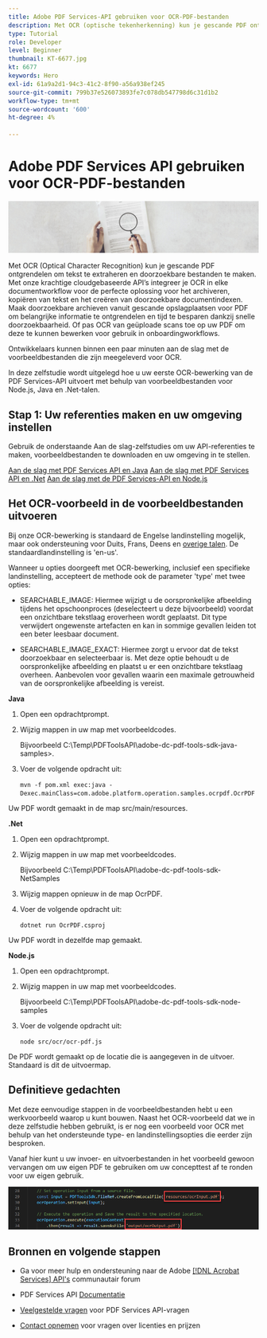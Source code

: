 ```yaml
---
title: Adobe PDF Services-API gebruiken voor OCR-PDF-bestanden
description: Met OCR (optische tekenherkenning) kun je gescande PDF ontgrendelen om tekst te extraheren en doorzoekbare bestanden te maken
type: Tutorial
role: Developer
level: Beginner
thumbnail: KT-6677.jpg
kt: 6677
keywords: Hero
exl-id: 61a9a2d1-94c3-41c2-8f90-a56a938ef245
source-git-commit: 799b37e526073893fe7c078db547798d6c31d1b2
workflow-type: tm+mt
source-wordcount: '600'
ht-degree: 4%

---
```


# Adobe PDF Services API gebruiken voor OCR-PDF-bestanden

![PDF-hoofdafbeelding maken](assets/OCR_hero.jpg)

Met OCR (Optical Character Recognition) kun je gescande PDF ontgrendelen om tekst te extraheren en doorzoekbare bestanden te maken. Met onze krachtige cloudgebaseerde API’s integreer je OCR in elke documentworkflow voor de perfecte oplossing voor het archiveren, kopiëren van tekst en het creëren van doorzoekbare documentindexen. Maak doorzoekbare archieven vanuit gescande opslagplaatsen voor PDF om belangrijke informatie te ontgrendelen en tijd te besparen dankzij snelle doorzoekbaarheid. Of pas OCR van geüploade scans toe op uw PDF om deze te kunnen bewerken voor gebruik in onboardingworkflows.

Ontwikkelaars kunnen binnen een paar minuten aan de slag met de voorbeeldbestanden die zijn meegeleverd voor OCR.

In deze zelfstudie wordt uitgelegd hoe u uw eerste OCR-bewerking van de PDF Services-API uitvoert met behulp van voorbeeldbestanden voor Node.js, Java en .Net-talen.

## Stap 1: Uw referenties maken en uw omgeving instellen

Gebruik de onderstaande Aan de slag-zelfstudies om uw API-referenties te maken, voorbeeldbestanden te downloaden en uw omgeving in te stellen.

[Aan de slag met PDF Services API en Java](gettingstartedjava.md)
[Aan de slag met PDF Services API en .Net](gettingstartednet.md)
[Aan de slag met de PDF Services-API en Node.js](createpdffromhtml.md)

## Het OCR-voorbeeld in de voorbeeldbestanden uitvoeren

Bij onze OCR-bewerking is standaard de Engelse landinstelling mogelijk, maar ook ondersteuning voor Duits, Frans, Deens en [overige talen](https://opensource.adobe.com/pdftools-sdk-docs/release/latest/howtos.html#ocr-with-explicit-language). De standaardlandinstelling is &#39;en-us&#39;.

Wanneer u opties doorgeeft met OCR-bewerking, inclusief een specifieke landinstelling, accepteert de methode ook de parameter &#39;type&#39; met twee opties:

* SEARCHABLE_IMAGE: Hiermee wijzigt u de oorspronkelijke afbeelding tijdens het opschoonproces (deselecteert u deze bijvoorbeeld) voordat een onzichtbare tekstlaag eroverheen wordt geplaatst. Dit type verwijdert ongewenste artefacten en kan in sommige gevallen leiden tot een beter leesbaar document.

* SEARCHABLE_IMAGE_EXACT: Hiermee zorgt u ervoor dat de tekst doorzoekbaar en selecteerbaar is. Met deze optie behoudt u de oorspronkelijke afbeelding en plaatst u er een onzichtbare tekstlaag overheen. Aanbevolen voor gevallen waarin een maximale getrouwheid van de oorspronkelijke afbeelding is vereist.

**Java**

1. Open een opdrachtprompt.

1. Wijzig mappen in uw map met voorbeeldcodes.

   Bijvoorbeeld C:\Temp\PDFToolsAPI\adobe-dc-pdf-tools-sdk-java-samples>.

1. Voer de volgende opdracht uit:

   `mvn -f pom.xml exec:java -Dexec.mainClass=com.adobe.platform.operation.samples.ocrpdf.OcrPDF`

Uw PDF wordt gemaakt in de map src/main/resources.

**.Net**

1. Open een opdrachtprompt.

1. Wijzig mappen in uw map met voorbeeldcodes.

   Bijvoorbeeld C:\Temp\PDFToolsAPI\adobe-dc-pdf-tools-sdk-NetSamples

1. Wijzig mappen opnieuw in de map OcrPDF.

1. Voer de volgende opdracht uit:

   `dotnet run OcrPDF.csproj`

Uw PDF wordt in dezelfde map gemaakt.

**Node.js**

1. Open een opdrachtprompt.

1. Wijzig mappen in uw map met voorbeeldcodes.

   Bijvoorbeeld C:\Temp\PDFToolsAPI\adobe-dc-pdf-tools-sdk-node-samples

1. Voer de volgende opdracht uit:

   `node src/ocr/ocr-pdf.js`

De PDF wordt gemaakt op de locatie die is aangegeven in de uitvoer. Standaard is dit de uitvoermap.

## Definitieve gedachten

Met deze eenvoudige stappen in de voorbeeldbestanden hebt u een werkvoorbeeld waarop u kunt bouwen. Naast het OCR-voorbeeld dat we in deze zelfstudie hebben gebruikt, is er nog een voorbeeld voor OCR met behulp van het ondersteunde type- en landinstellingsopties die eerder zijn besproken.

Vanaf hier kunt u uw invoer- en uitvoerbestanden in het voorbeeld gewoon vervangen om uw eigen PDF te gebruiken om uw concepttest af te ronden voor uw eigen gebruik.

![Conceptproef](assets/OCR_poc.png)

## Bronnen en volgende stappen

* Ga voor meer hulp en ondersteuning naar de Adobe [[!DNL Acrobat Services] API&#39;s](https://community.adobe.com/t5/document-cloud-sdk/bd-p/Document-Cloud-SDK?page=1&amp;sort=latest_replies&amp;filter=all) communautair forum

* PDF Services API [Documentatie](https://www.adobe.com/go/pdftoolsapi_doc)

* [Veelgestelde vragen](https://community.adobe.com/t5/document-cloud-sdk/faq-for-document-services-pdf-tools-api/m-p/10726197) voor PDF Services API-vragen

* [Contact opnemen](https://www.adobe.com/go/pdftoolsapi_requestform) voor vragen over licenties en prijzen
